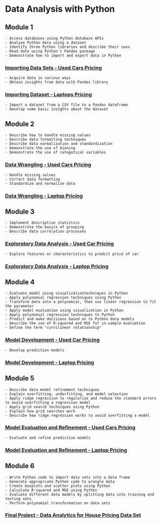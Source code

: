 # Data Analysis with Python

## Module 1

    - Access databases using Python database APIs
    - Analyze Python data using a dataset
    - Identify three Python libraries and describe their uses
    - Read data using Python's Pandas package
    - Demonstrate how to import and export data in Python

### [Importing Data Sets - Used Cars Pricing](https://github.com/shadowdk3/IBM-Data-Analyst-Professional-Certificate/blob/main/IBM_data_analysis_with_python/Module1/DA0101EN-Review-Introduction-20231003-1696291200.jupyterlite.ipynb)

    - Acquire data in various ways
    - Obtain insights from data with Pandas library

### [Importing Dataset - Laptops Pricing](https://github.com/shadowdk3/IBM-Data-Analyst-Professional-Certificate/blob/main/IBM_data_analysis_with_python/Module1/Practice_data_loading.jupyterlite.ipynb)

    - Import a dataset from a CSV file to a Pandas dataframe
    - Develop some basic insights about the dataset

## Module 2

    - Describe how to handle missing values
    - Describe data formatting techniques
    - Describe data normalization and standardization
    - Demonstrate the use of binning
    - Demonstrate the use of categotical variables

### [Data Wrangling - Used Cars Pricing](https://github.com/shadowdk3/IBM-Data-Analyst-Professional-Certificate/blob/main/IBM_data_analysis_with_python/Module2/DA0101EN-2-Review-Data-Wrangling-20231003-1696291200.jupyterlite.ipynb)

    - Handle missing values
    - Correct data formatting
    - Standardize and normalize data

### [Data Wrangling - Laptop Pricing](https://github.com/shadowdk3/IBM-Data-Analyst-Professional-Certificate/blob/main/IBM_data_analysis_with_python/Module2/practice_data_wrangling.jupyterlite.ipynb)

## Module 3

    - Implement descriptive statistics
    - Demonstrate the basics of grouping
    - Describe data correlation processes

### [Exploratory Data Analysis - Used Car Pricing](https://github.com/shadowdk3/IBM-Data-Analyst-Professional-Certificate/blob/main/IBM_data_analysis_with_python/Module3/Exploratory_data_analysis_cars.ipynb)

    - Explore features or characteristics to predict price of car

### [Exploratory Data Analysis - Laptop Pricing](https://github.com/shadowdk3/IBM-Data-Analyst-Professional-Certificate/blob/main/IBM_data_analysis_with_python/Module3/Exploratory_data_analysis.jupyterlite.ipynb)

## Module 4

    - Evaluate model using visualizationtechniques in Python
    - Apply polynomial regression techniques using Python
    - Transform data into a polynomial, then use linear regression to fit the parameter
    - Apply model evaluation using visualization in Python
    - Apply polynomial regression techniques to Python
    - Predict and make decisions based on to Python data models
    - Describe the use of R-squared and MSE for in-sample evaluation
    - Define the term "curvilinear relationship"

### [Model Development - Used Car Pricing](https://github.com/shadowdk3/IBM-Data-Analyst-Professional-Certificate/blob/main/IBM_data_analysis_with_python/Module4/DA0101EN-4-Review-Model-Development-20231003-1696291200.jupyterlite.ipynb)

    - Develop prediction models

### [Model Development - Laptop Pricing](https://github.com/shadowdk3/IBM-Data-Analyst-Professional-Certificate/blob/main/IBM_data_analysis_with_python/Module4/practice_model_development_laptops.jupyterlite.ipynb)

## Module 5

    - Describe data model refinement techniques
    - Explain overfitting, underfitting, and model selection
    - Apply ridge regression to regularize and reduce the standard errors to avoid overfitting a regression model
    - Apply grid search techniques using Python
    - Explain how grid searches work
    - Describe how ridge regression works to avoid overfitting a model

### [Model Evaluation and Refinement - Used Cars Pricing](https://github.com/shadowdk3/IBM-Data-Analyst-Professional-Certificate/blob/main/IBM_data_analysis_with_python/Module5/Model_Evaluation_and_Refinement_cars.ipynb)

    
    - Evaluate and refine prediction models

### [Model Evaluation and Refinement - Laptop Pricing](https://github.com/shadowdk3/IBM-Data-Analyst-Professional-Certificate/blob/main/IBM_data_analysis_with_python/Module5/practice_model_evaluation.jupyterlite.ipynb)

## Module 6

    - Write Python code to import data sets into a data frame
    - Generate appropriate Python code to wrangle data
    - Create boxplots and scatter plots using Python
    - Calculate R-squared and MSE using Python
    - Evaluate different data models by splitting data into training and testing sets
    - Perform polynomial transformation on data sets

### [Final Project - Data Analytics for House Pricing Data Set](https://github.com/shadowdk3/IBM-Data-Analyst-Professional-Certificate/blob/main/IBM_data_analysis_with_python/Module6/House_Sales_in_King_Count_USA-20231003-1696291200.jupyterlite.ipynb)


